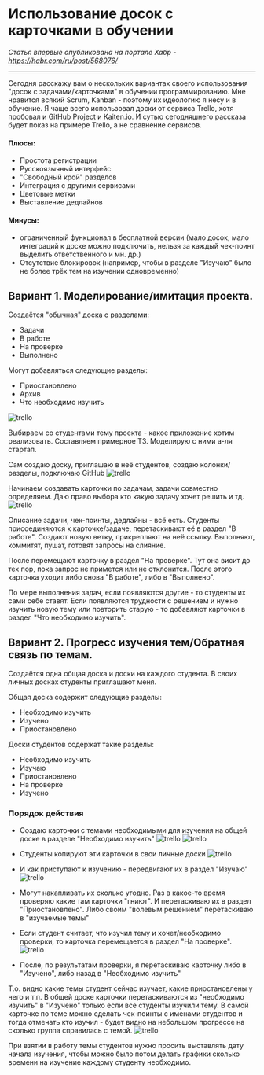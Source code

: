 # Использование досок с карточками в обучении

*Статья впервые опубликована на портале Хабр - https://habr.com/ru/post/568076/*

***

Сегодня расскажу вам о нескольких вариантах своего использования "досок с задачами/карточками" в обучении программированию. Мне нравится всякий Scrum, Kanban - поэтому их идеологию я несу и в обучение. Я чаще всего использовал доски от сервиса Trello, хотя пробовал и GitHub Project и  Kaiten.io. И сутью сегодняшнего рассказа будет показ на примере Trello, а не сравнение сервисов.

#### Плюсы:
- Простота регистрации
- Русскоязычный интерфейс
- "Свободный крой" разделов
- Интеграция с другими сервисами
- Цветовые метки
- Выставление дедлайнов

#### Минусы:
- ограниченный функционал в бесплатной версии (мало досок, мало интеграций к доске можно подключить, нельзя за каждый чек-поинт выделить ответственного и мн. др.)
- Отсутствие блокировок (например, чтобы в разделе "Изучаю" было не более трёх тем на изучении одновременно)

## Вариант 1. Моделирование/имитация проекта.

Создаётся "обычная" доска с разделами:
- Задачи
- В работе
- На проверке
- Выполнено

Могут добавляться следующие разделы:
- Приостановлено
- Архив
- Что необходимо изучить

![trello](/img/using_taskboard_for_student_education/img_1.png)

Выбираем со студентами тему проекта - какое приложение хотим реализовать. Составляем примерное ТЗ. Моделирую с ними а-ля стартап.

Сам создаю доску, приглашаю в неё студентов, создаю колонки/разделы, подключаю GitHub
![trello](/img/using_taskboard_for_student_education/img_2.png)

Начинаем создавать карточки по задачам, задачи совместно определяем. Даю право выбора кто какую задачу хочет решить и тд.
![trello](/img/using_taskboard_for_student_education/img_3.png)

Описание задачи, чек-поинты, дедлайны - всё есть. Студенты присоединяются к карточке/задаче, перетаскивают её в раздел "В работе". Создают новую ветку, прикрепляют на неё ссылку. Выполняют, коммитят, пушат, готовят запросы на слияние.

После перемещают карточку в раздел "На проверке". Тут она висит до тех пор, пока запрос не примется или не отклонится. После этого карточка уходит либо снова "В работе", либо в "Выполнено".

По мере выполнения задач, если появляются другие - то студенты их сами себе ставят. Если появляются трудности с решением и нужно изучить новую тему или повторить старую - то добавляют карточки в раздел "Что необходимо изучить".

## Вариант 2. Прогресс изучения тем/Обратная связь по темам.

Создаётся одна общая доска и доски на каждого студента. В своих личных досках студенты приглашают меня.

Общая доска содержит следующие разделы:
- Необходимо изучить
- Изучено
- Приостановлено

Доски студентов содержат такие разделы:
- Необходимо изучить
- Изучаю
- Приостановлено
- На проверке
- Изучено

### Порядок действия

- Создаю карточки с темами необходимыми для изучения на общей доске в разделе "Необходимо изучить"
![trello](/img/using_taskboard_for_student_education/img_4.png)
![trello](/img/using_taskboard_for_student_education/img_5.png)

- Студенты копируют эти карточки в свои личные доски
![trello](/img/using_taskboard_for_student_education/img_6.png)

- И как приступают к изучению - передвигают их в раздел "Изучаю"
![trello](/img/using_taskboard_for_student_education/img_7.png)

- Могут накапливать их сколько угодно. Раз в какое-то время проверяю какие там карточки "гниют". И перетаскиваю их в раздел "Приостановлено". Либо своим "волевым решением" перетаскиваю в "изучаемые темы"

- Если студент считает, что изучил тему и хочет/необходимо проверки, то карточка перемещается в раздел "На проверке".
![trello](/img/using_taskboard_for_student_education/img_8.png)

- После, по результатам проверки, я перетаскиваю карточку либо в "Изучено", либо назад в "Необходимо изучить"

Т.о. видно какие темы студент сейчас изучает, какие приостановлены у него и т.п.  В общей доске карточки перетаскиваются из "необходимо изучить" в "Изучено" только если все студенты изучили тему. В самой карточке по теме можно сделать чек-поинты с именами студентов и тогда отмечать кто изучил - будет видно на небольшом прогрессе на сколько группа справилась с темой.
![trello](/img/using_taskboard_for_student_education/img_9.png)

При взятии в работу темы студентов нужно просить выставлять дату начала изучения, чтобы можно было потом делать графики сколько времени на изучение каждому студенту необходимо.
